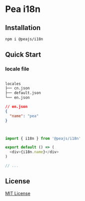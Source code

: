 # Pea i18n

## Installation

```sh
npm i @peajs/i18n
```

## Quick Start

### locale file

```bash

locales
├── cn.json
├── default.json
└── en.json
```

```json
// en.json
{
  "name": "pea"
}

```

```js


import { i18n } from '@peajs/i18n'

export default () => (
  <div>{i18n.name}</div>
)

// ...
```

## License

[MIT License](https://github.com/pea-team/pea/blob/master/LICENSE)
